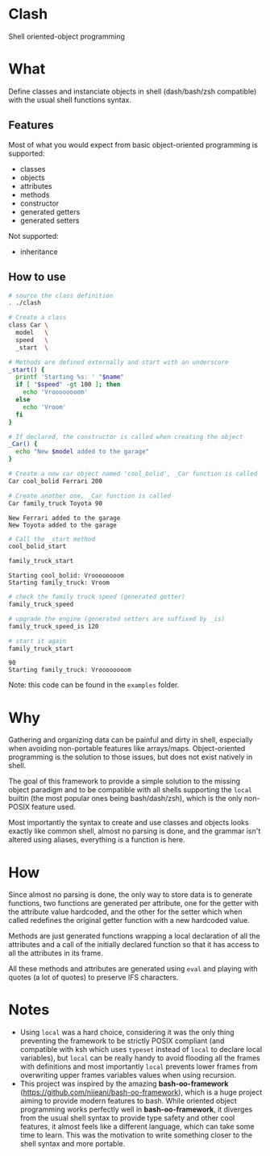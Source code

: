 # Clash
Shell oriented-object programming

# What
Define classes and instanciate objects in shell (dash/bash/zsh compatible) with the usual shell functions syntax.

## Features

Most of what you would expect from basic object-oriented programming is supported:

- classes
- objects
- attributes
- methods
- constructor
- generated getters
- generated setters

Not supported:

- inheritance

## How to use
```bash
# source the class definition
. ./clash
```

```bash
# Create a class
class Car \
  model   \
  speed   \
  _start  \

# Methods are defined externally and start with an underscore
_start() {
  printf 'Starting %s: ' "$name"
  if [ "$speed" -gt 100 ]; then
    echo 'Vroooooooom'
  else
    echo 'Vroom'
  fi
}

# If declared, the constructor is called when creating the object
_Car() {
  echo "New $model added to the garage"
}
```

```bash
# Create a new car object named 'cool_bolid', _Car function is called
Car cool_bolid Ferrari 200

# Create another one, _Car function is called
Car family_truck Toyota 90
```

```
New Ferrari added to the garage
New Toyota added to the garage
```

```bash
# Call the _start method
cool_bolid_start

family_truck_start
```

```
Starting cool_bolid: Vroooooooom
Starting family_truck: Vroom
```

```bash
# check the family truck speed (generated getter)
family_truck_speed

# upgrade the engine (generated setters are suffixed by _is)
family_truck_speed_is 120

# start it again
family_truck_start
```

```
90
Starting family_truck: Vroooooooom
```

Note: this code can be found in the `examples` folder.

# Why

Gathering and organizing data can be painful and dirty in shell, especially when avoiding non-portable features like arrays/maps.
Object-oriented programming is the solution to those issues, but does not exist natively in shell.

The goal of this framework to provide a simple solution to the missing object paradigm and to be compatible with all shells supporting the `local` builtin (the most popular ones being bash/dash/zsh), which is the only non-POSIX feature used.

Most importantly the syntax to create and use classes and objects looks exactly like common shell, almost no parsing is done, and the grammar isn't altered using aliases, everything is a function is here.

# How

Since almost no parsing is done, the only way to store data is to generate functions, two functions are generated per attribute, one for the getter with the attribute value hardcoded, and the other for the setter which when called redefines the original getter function with a new hardcoded value.

Methods are just generated functions wrapping a local declaration of all the attributes and a call of the initially declared function so that it has access to all the attributes in its frame.

All these methods and attributes are generated using `eval` and playing with quotes (a lot of quotes) to preserve IFS characters.

# Notes

- Using `local` was a hard choice, considering it was the only thing preventing the framework to be strictly POSIX compliant (and compatible with ksh which uses `typeset` instead of `local` to declare local variables), but `local` can be really handy to avoid flooding all the frames with definitions and most importantly `local` prevents lower frames from overwriting upper frames variables values when using recursion.
- This project was inspired by the amazing **bash-oo-framework** (https://github.com/niieani/bash-oo-framework), which is a huge project aiming to provide modern features to bash. While oriented object programming works perfectly well in **bash-oo-framework**, it diverges from the usual shell syntax to provide type safety and other cool features, it almost feels like a different language, which can take some time to learn. This was the motivation to write something closer to the shell syntax and more portable.
